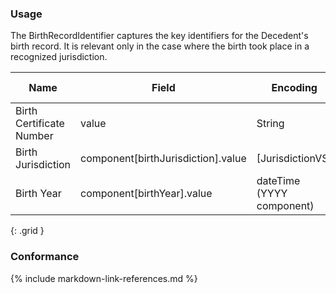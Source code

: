 ### Usage

The BirthRecordIdentifier captures the key identifiers for the Decedent's birth record.
It is relevant only in the case where the birth took place in a recognized jurisdiction.


| **Name** |  **Field**   |  **Encoding**  |  **IJE Field Name(s)**  |
| ---------------| ------------------------ | ------------- | ------------------- |
| Birth Certificate Number   | value        | String | BCNO |
| Birth Jurisdiction   | component[birthJurisdiction].value  | [JurisdictionVS] | BSTATE  |
| Birth Year  | component[birthYear].value  | dateTime (YYYY component) | IDOB_YR  |
{: .grid }


### Conformance


{% include markdown-link-references.md %}
